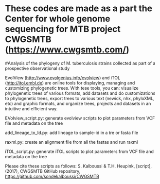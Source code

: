 # These codes are made as a part the Center for whole genome sequencing for MTB project CWGSMTB (https://www.cwgsmtb.com/)

   #Analysis of the phylogeny of M. tuberculosis strains collected as part of a prospective observational study 

EvolView (http://www.evolgenius.info/evolview) and iTOL (http://itol.embl.de) are online tools for displaying, managing and customizing phylogenetic trees.
With tese tools, you can:
visualize phylogenetic trees of various formats, add datasets and do customizations to phylogenetic trees, export trees to various text (newick, nhx, phyloXML, etc) and graphic formats, and organize trees, projects and datasets in an intuitive and efficient way.

EVolview_script.py: generate evolview scripts to plot parameters from VCF file and metadata on the tree

add_lineage_to_Id.py: add lineage to sample-id in a tre or fasta file

raxml.py: create an alignment file from all the fastas and run raxml

iTOL_script.py: generate iTOL scripts to plot parameters from VCF file and metadata on the tree






Please cite these scripts as follows:
S. Kalboussi & T.H. Heupink, [script], (2017), CWGSMTB GitHub repository, https://github.com/sondekalboussi/CWGSMTB

